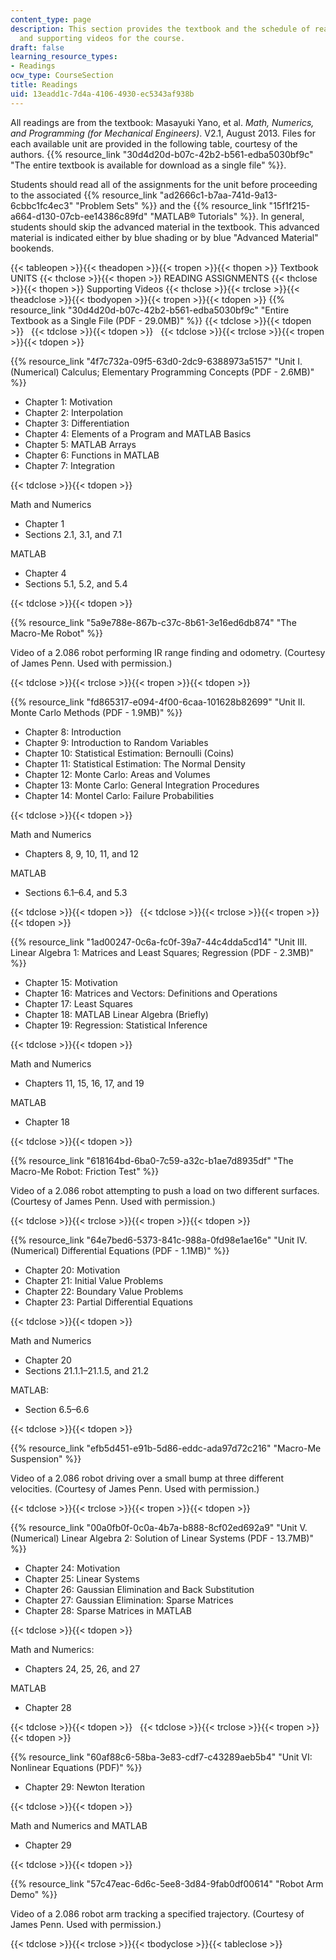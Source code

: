 ```yaml
---
content_type: page
description: This section provides the textbook and the schedule of reading assignments
  and supporting videos for the course.
draft: false
learning_resource_types:
- Readings
ocw_type: CourseSection
title: Readings
uid: 13eadd1c-7d4a-4106-4930-ec5343af938b
---
```

All readings are from the textbook: Masayuki Yano, et al. *Math, Numerics, and Programming (for Mechanical Engineers)*. V2.1, August 2013. Files for each available unit are provided in the following table, courtesy of the authors. {{% resource_link "30d4d20d-b07c-42b2-b561-edba5030bf9c" "The entire textbook is available for download as a single file" %}}.

Students should read all of the assignments for the unit before proceeding to the associated {{% resource_link "ad2666c1-b7aa-741d-9a13-6cbbc1fc4ec3" "Problem Sets" %}} and the {{% resource_link "15f1f215-a664-d130-07cb-ee14386c89fd" "MATLAB® Tutorials" %}}. In general, students should skip the advanced material in the textbook. This advanced material is indicated either by blue shading or by blue "Advanced Material" bookends.

{{< tableopen >}}{{< theadopen >}}{{< tropen >}}{{< thopen >}}
Textbook UNITS
{{< thclose >}}{{< thopen >}}
READING ASSIGNMENTS
{{< thclose >}}{{< thopen >}}
Supporting Videos
{{< thclose >}}{{< trclose >}}{{< theadclose >}}{{< tbodyopen >}}{{< tropen >}}{{< tdopen >}}
{{% resource_link "30d4d20d-b07c-42b2-b561-edba5030bf9c" "Entire Textbook as a Single File (PDF - 29.0MB)" %}}
{{< tdclose >}}{{< tdopen >}}
 
{{< tdclose >}}{{< tdopen >}}
 
{{< tdclose >}}{{< trclose >}}{{< tropen >}}{{< tdopen >}}

{{% resource_link "4f7c732a-09f5-63d0-2dc9-6388973a5157" "Unit I. (Numerical) Calculus; Elementary Programming Concepts (PDF - 2.6MB)" %}}

- Chapter 1: Motivation
- Chapter 2: Interpolation
- Chapter 3: Differentiation
- Chapter 4: Elements of a Program and MATLAB Basics
- Chapter 5: MATLAB Arrays
- Chapter 6: Functions in MATLAB
- Chapter 7: Integration

{{< tdclose >}}{{< tdopen >}}

Math and Numerics

- Chapter 1
- Sections 2.1, 3.1, and 7.1

MATLAB

- Chapter 4
- Sections 5.1, 5.2, and 5.4

{{< tdclose >}}{{< tdopen >}}

{{% resource_link "5a9e788e-867b-c37c-8b61-3e16ed6db874" "The Macro-Me Robot" %}}

Video of a 2.086 robot performing IR range finding and odometry. (Courtesy of James Penn. Used with permission.)

{{< tdclose >}}{{< trclose >}}{{< tropen >}}{{< tdopen >}}

{{% resource_link "fd865317-e094-4f00-6caa-101628b82699" "Unit II. Monte Carlo Methods (PDF - 1.9MB)" %}}

- Chapter 8: Introduction
- Chapter 9: Introduction to Random Variables
- Chapter 10: Statistical Estimation: Bernoulli (Coins)
- Chapter 11: Statistical Estimation: The Normal Density
- Chapter 12: Monte Carlo: Areas and Volumes
- Chapter 13: Monte Carlo: General Integration Procedures
- Chapter 14: Montel Carlo: Failure Probabilities

{{< tdclose >}}{{< tdopen >}}

Math and Numerics

- Chapters 8, 9, 10, 11, and 12

MATLAB

- Sections 6.1–6.4, and 5.3

{{< tdclose >}}{{< tdopen >}}
 
{{< tdclose >}}{{< trclose >}}{{< tropen >}}{{< tdopen >}}

{{% resource_link "1ad00247-0c6a-fc0f-39a7-44c4dda5cd14" "Unit III. Linear Algebra 1: Matrices and Least Squares; Regression (PDF - 2.3MB)" %}}

- Chapter 15: Motivation
- Chapter 16: Matrices and Vectors: Definitions and Operations
- Chapter 17: Least Squares
- Chapter 18: MATLAB Linear Algebra (Briefly)
- Chapter 19: Regression: Statistical Inference

{{< tdclose >}}{{< tdopen >}}

Math and Numerics

- Chapters 11, 15, 16, 17, and 19

MATLAB

- Chapter 18

{{< tdclose >}}{{< tdopen >}}

{{% resource_link "618164bd-6ba0-7c59-a32c-b1ae7d8935df" "The Macro-Me Robot: Friction Test" %}}

Video of a 2.086 robot attempting to push a load on two different surfaces. (Courtesy of James Penn. Used with permission.)

{{< tdclose >}}{{< trclose >}}{{< tropen >}}{{< tdopen >}}

{{% resource_link "64e7bed6-5373-841c-988a-0fd98e1ae16e" "Unit IV. (Numerical) Differential Equations (PDF - 1.1MB)" %}}

- Chapter 20: Motivation
- Chapter 21: Initial Value Problems
- Chapter 22: Boundary Value Problems
- Chapter 23: Partial Differential Equations

{{< tdclose >}}{{< tdopen >}}

Math and Numerics

- Chapter 20
- Sections 21.1.1–21.1.5, and 21.2

MATLAB:

- Section 6.5–6.6

{{< tdclose >}}{{< tdopen >}}

{{% resource_link "efb5d451-e91b-5d86-eddc-ada97d72c216" "Macro-Me Suspension" %}}

Video of a 2.086 robot driving over a small bump at three different velocities. (Courtesy of James Penn. Used with permission.)

{{< tdclose >}}{{< trclose >}}{{< tropen >}}{{< tdopen >}}

{{% resource_link "00a0fb0f-0c0a-4b7a-b888-8cf02ed692a9" "Unit V. (Numerical) Linear Algebra 2: Solution of Linear Systems (PDF - 13.7MB)" %}}

- Chapter 24: Motivation
- Chapter 25: Linear Systems
- Chapter 26: Gaussian Elimination and Back Substitution
- Chapter 27: Gaussian Elimination: Sparse Matrices
- Chapter 28: Sparse Matrices in MATLAB

{{< tdclose >}}{{< tdopen >}}

Math and Numerics:

- Chapters 24, 25, 26, and 27

MATLAB

- Chapter 28

{{< tdclose >}}{{< tdopen >}}
 
{{< tdclose >}}{{< trclose >}}{{< tropen >}}{{< tdopen >}}

{{% resource_link "60af88c6-58ba-3e83-cdf7-c43289aeb5b4" "Unit VI: Nonlinear Equations (PDF)" %}}

- Chapter 29: Newton Iteration

{{< tdclose >}}{{< tdopen >}}

Math and Numerics and MATLAB

- Chapter 29

{{< tdclose >}}{{< tdopen >}}

{{% resource_link "57c47eac-6d6c-5ee8-3d84-9fab0df00614" "Robot Arm Demo" %}}

Video of a 2.086 robot arm tracking a specified trajectory. (Courtesy of James Penn. Used with permission.)

{{< tdclose >}}{{< trclose >}}{{< tbodyclose >}}{{< tableclose >}}